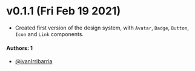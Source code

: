 # v0.1.1 (Fri Feb 19 2021)

- Created first version of the design system, with `Avatar`, `Badge`, `Button`, `Icon` and `Link` components.

#### Authors: 1

- [@ivanIrribarria](https://github.com/ivanIrribarria)
